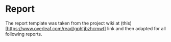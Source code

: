 # Report

The report template was taken from the project wiki at (this)[https://www.overleaf.com/read/gphtjbzhcmwt] link and then adapted for all following reports.